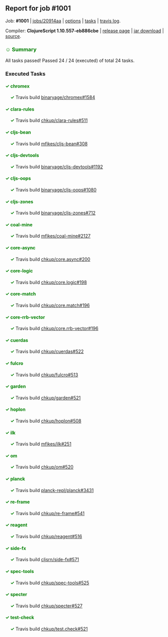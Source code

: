 ## Report for job #1001

Job: **#1001** | [jobs/20914aa](https://github.com/cljs-oss/canary/commit/20914aa1756e2ba179bb54a5791da67dc976f3b4) | [options](options.edn) | [tasks](tasks.edn) | [travis log](https://travis-ci.org/cljs-oss/canary/builds/555103090).

Compiler: **ClojureScript 1.10.557-eb886cbe** | [release page](https://github.com/cljs-oss/canary/releases/tag/r1.10.557-eb886cbe) | [jar download](https://github.com/cljs-oss/canary/releases/download/r1.10.557-eb886cbe/clojurescript-1.10.557-eb886cbe.jar) | [source](https://github.com/mfikes/clojurescript/commit/eb886cbefadb3b3146aefe2891bfe6acce3c5e7c).

### <b style='color:green'>☺ Summary</b>

All tasks passed! Passed 24 / 24 (executed) of total 24 tasks.

### Executed Tasks

#### <b style='color:green'>&#x2713; chromex</b>
&nbsp;&nbsp;&nbsp;&nbsp;<b style='color:green'>&#x2713;</b> Travis build [binaryage/chromex#1584](https://travis-ci.org/binaryage/chromex/builds/555103794)<br>

#### <b style='color:green'>&#x2713; clara-rules</b>
&nbsp;&nbsp;&nbsp;&nbsp;<b style='color:green'>&#x2713;</b> Travis build [chkup/clara-rules#511](https://travis-ci.org/chkup/clara-rules/builds/555103796)<br>

#### <b style='color:green'>&#x2713; cljs-bean</b>
&nbsp;&nbsp;&nbsp;&nbsp;<b style='color:green'>&#x2713;</b> Travis build [mfikes/cljs-bean#308](https://travis-ci.org/mfikes/cljs-bean/builds/555103800)<br>

#### <b style='color:green'>&#x2713; cljs-devtools</b>
&nbsp;&nbsp;&nbsp;&nbsp;<b style='color:green'>&#x2713;</b> Travis build [binaryage/cljs-devtools#1192](https://travis-ci.org/binaryage/cljs-devtools/builds/555103802)<br>

#### <b style='color:green'>&#x2713; cljs-oops</b>
&nbsp;&nbsp;&nbsp;&nbsp;<b style='color:green'>&#x2713;</b> Travis build [binaryage/cljs-oops#1080](https://travis-ci.org/binaryage/cljs-oops/builds/555103804)<br>

#### <b style='color:green'>&#x2713; cljs-zones</b>
&nbsp;&nbsp;&nbsp;&nbsp;<b style='color:green'>&#x2713;</b> Travis build [binaryage/cljs-zones#712](https://travis-ci.org/binaryage/cljs-zones/builds/555103814)<br>

#### <b style='color:green'>&#x2713; coal-mine</b>
&nbsp;&nbsp;&nbsp;&nbsp;<b style='color:green'>&#x2713;</b> Travis build [mfikes/coal-mine#2127](https://travis-ci.org/mfikes/coal-mine/builds/555103816)<br>

#### <b style='color:green'>&#x2713; core-async</b>
&nbsp;&nbsp;&nbsp;&nbsp;<b style='color:green'>&#x2713;</b> Travis build [chkup/core.async#200](https://travis-ci.org/chkup/core.async/builds/555103827)<br>

#### <b style='color:green'>&#x2713; core-logic</b>
&nbsp;&nbsp;&nbsp;&nbsp;<b style='color:green'>&#x2713;</b> Travis build [chkup/core.logic#198](https://travis-ci.org/chkup/core.logic/builds/555103831)<br>

#### <b style='color:green'>&#x2713; core-match</b>
&nbsp;&nbsp;&nbsp;&nbsp;<b style='color:green'>&#x2713;</b> Travis build [chkup/core.match#196](https://travis-ci.org/chkup/core.match/builds/555103836)<br>

#### <b style='color:green'>&#x2713; core-rrb-vector</b>
&nbsp;&nbsp;&nbsp;&nbsp;<b style='color:green'>&#x2713;</b> Travis build [chkup/core.rrb-vector#196](https://travis-ci.org/chkup/core.rrb-vector/builds/555103842)<br>

#### <b style='color:green'>&#x2713; cuerdas</b>
&nbsp;&nbsp;&nbsp;&nbsp;<b style='color:green'>&#x2713;</b> Travis build [chkup/cuerdas#522](https://travis-ci.org/chkup/cuerdas/builds/555103844)<br>

#### <b style='color:green'>&#x2713; fulcro</b>
&nbsp;&nbsp;&nbsp;&nbsp;<b style='color:green'>&#x2713;</b> Travis build [chkup/fulcro#513](https://travis-ci.org/chkup/fulcro/builds/555103846)<br>

#### <b style='color:green'>&#x2713; garden</b>
&nbsp;&nbsp;&nbsp;&nbsp;<b style='color:green'>&#x2713;</b> Travis build [chkup/garden#521](https://travis-ci.org/chkup/garden/builds/555104001)<br>

#### <b style='color:green'>&#x2713; hoplon</b>
&nbsp;&nbsp;&nbsp;&nbsp;<b style='color:green'>&#x2713;</b> Travis build [chkup/hoplon#508](https://travis-ci.org/chkup/hoplon/builds/555104017)<br>

#### <b style='color:green'>&#x2713; ilk</b>
&nbsp;&nbsp;&nbsp;&nbsp;<b style='color:green'>&#x2713;</b> Travis build [mfikes/ilk#251](https://travis-ci.org/mfikes/ilk/builds/555103858)<br>

#### <b style='color:green'>&#x2713; om</b>
&nbsp;&nbsp;&nbsp;&nbsp;<b style='color:green'>&#x2713;</b> Travis build [chkup/om#520](https://travis-ci.org/chkup/om/builds/555104003)<br>

#### <b style='color:green'>&#x2713; planck</b>
&nbsp;&nbsp;&nbsp;&nbsp;<b style='color:green'>&#x2713;</b> Travis build [planck-repl/planck#3431](https://travis-ci.org/planck-repl/planck/builds/555104012)<br>

#### <b style='color:green'>&#x2713; re-frame</b>
&nbsp;&nbsp;&nbsp;&nbsp;<b style='color:green'>&#x2713;</b> Travis build [chkup/re-frame#541](https://travis-ci.org/chkup/re-frame/builds/555103860)<br>

#### <b style='color:green'>&#x2713; reagent</b>
&nbsp;&nbsp;&nbsp;&nbsp;<b style='color:green'>&#x2713;</b> Travis build [chkup/reagent#516](https://travis-ci.org/chkup/reagent/builds/555103871)<br>

#### <b style='color:green'>&#x2713; side-fx</b>
&nbsp;&nbsp;&nbsp;&nbsp;<b style='color:green'>&#x2713;</b> Travis build [cljsrn/side-fx#571](https://travis-ci.org/cljsrn/side-fx/builds/555103873)<br>

#### <b style='color:green'>&#x2713; spec-tools</b>
&nbsp;&nbsp;&nbsp;&nbsp;<b style='color:green'>&#x2713;</b> Travis build [chkup/spec-tools#525](https://travis-ci.org/chkup/spec-tools/builds/555104021)<br>

#### <b style='color:green'>&#x2713; specter</b>
&nbsp;&nbsp;&nbsp;&nbsp;<b style='color:green'>&#x2713;</b> Travis build [chkup/specter#527](https://travis-ci.org/chkup/specter/builds/555103979)<br>

#### <b style='color:green'>&#x2713; test-check</b>
&nbsp;&nbsp;&nbsp;&nbsp;<b style='color:green'>&#x2713;</b> Travis build [chkup/test.check#521](https://travis-ci.org/chkup/test.check/builds/555103893)<br>